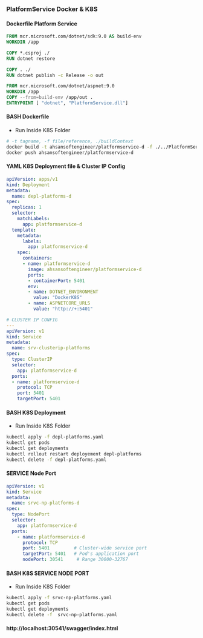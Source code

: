 
### PlatformService Docker & K8S
#### Dockerfile Platform Service
```dockerfile
FROM mcr.microsoft.com/dotnet/sdk:9.0 AS build-env
WORKDIR /app

COPY *.csproj ./
RUN dotnet restore

COPY . ./
RUN dotnet publish -c Release -o out

FROM mcr.microsoft.com/dotnet/aspnet:9.0
WORKDIR /app
COPY --from=build-env /app/out .
ENTRYPOINT [ "dotnet", "PlatformService.dll"]
```
#### BASH Dockerfile
- Run Inside K8S Folder
```bash
# -t tagname, -f file/reference, ./buildContext  
docker build -t ahsansoftengineer/platformservice-d -f ./../PlatformService/Dockerfile ./../PlatformService
docker push ahsansoftengineer/platformservice-d
```
#### YAML K8S Deployment file & Cluster IP Config 
```yaml
apiVersion: apps/v1
kind: Deployment
metadata:
  name: depl-platforms-d
spec:
  replicas: 1
  selector:
    matchLabels:
      app: platformservice-d
  template:
    metadata:
      labels:
        app: platformservice-d
    spec:
      containers:
      - name: platformservice-d
        image: ahsansoftengineer/platformservice-d
        ports:
        - containerPort: 5401
        env:
        - name: DOTNET_ENVIRONMENT
          value: "DockerK8S"
        - name: ASPNETCORE_URLS
          value: "http://+:5401"

# CLUSTER IP CONFIG
--- 
apiVersion: v1
kind: Service
metadata:
  name: srv-clusterip-platforms
spec:
  type: ClusterIP
  selector:
    app: platformservice-d
  ports:
  - name: platformservice-d
    protocol: TCP
    port: 5401
    targetPort: 5401
```
#### BASH K8S Deployment
- Run Inside K8S Folder
```bash
kubectl apply -f depl-platforms.yaml
kubectl get pods
kubectl get deployments
kubectl rollout restart deployement depl-platforms 
kubectl delete -f depl-platforms.yaml
```

#### SERVICE Node Port
```yaml
apiVersion: v1
kind: Service
metadata:
  name: srvc-np-platforms-d
spec:
  type: NodePort
  selector:
    app: platformservice-d
  ports:
    - name: platformservice-d
      protocol: TCP
      port: 5401         # Cluster-wide service port
      targetPort: 5401   # Pod's application port
      nodePort: 30541     # Range 30000-32767
```
#### BASH K8S SERVICE NODE PORT
- Run Inside K8S Folder
```bash
kubectl apply -f srvc-np-platforms.yaml
kubectl get pods
kubectl get deployments
kubectl delete -f  srvc-np-platforms.yaml
```
#### http://localhost:30541/swagger/index.html
